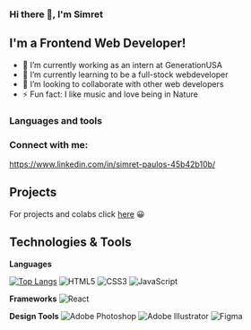 ### Hi there 👋, I'm Simret 
## I'm a Frontend Web Developer!
- 🔭 I’m currently working as an intern at GenerationUSA
- 🌱 I’m currently learning to be a full-stock webdeveloper
- 👯 I’m looking to collaborate with other web developers 
- ⚡ Fun fact: I like music and love being in Nature

### Languages and tools

### Connect with me:
https://www.linkedin.com/in/simret-paulos-45b42b10b/


## Projects
For projects and colabs click [here](https://github.com/simretB05/Projects) 😀

## Technologies & Tools 

**Languages** 

[![Top Langs](https://github-readme-stats.vercel.app/api/top-langs/?username=simretB05&layout=compact)](https://github.com/simretB05/github-readme-stats) 
<img alt="HTML5" src="https://img.shields.io/badge/html5-%23E34F26.svg?style=for-the-badge&logo=html5&logoColor=white"/> 
<img alt="CSS3" src="https://img.shields.io/badge/css3-%231572B6.svg?style=for-the-badge&logo=css3&logoColor=white"/> 
<img alt="JavaScript" src="https://img.shields.io/badge/javascript-%23323330.svg?style=for-the-badge&logo=javascript&logoColor=%23F7DF1E"/>




**Frameworks**
<img alt="React" src="https://img.shields.io/badge/react-%2320232a.svg?style=for-the-badge&logo=react&logoColor=%2361DAFB"/> 

**Design Tools**
<img alt="Adobe Photoshop" src="https://img.shields.io/badge/adobephotoshop-%2331A8FF.svg?style=for-the-badge&logo=adobephotoshop&logoColor=white"/> 
<img alt="Adobe Illustrator" src="https://img.shields.io/badge/adobeillustrator-%23FF9A00.svg?style=for-the-badge&logo=adobeillustrator&logoColor=white"/>
<img alt="Figma" src="https://img.shields.io/badge/figma-%23F24E1E.svg?style=for-the-badge&logo=figma&logoColor=white"/>

<!--
**simretB05/simretB05** is a ✨ _special_ ✨ repository because its `README.md` (this file) appears on your GitHub profile.



